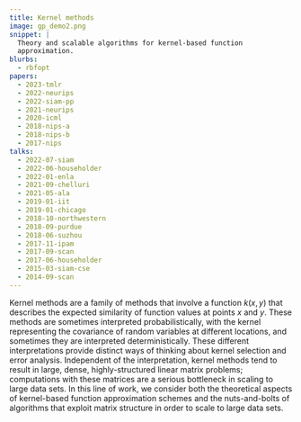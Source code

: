 ```yaml
---
title: Kernel methods
image: gp_demo2.png
snippet: |
  Theory and scalable algorithms for kernel-based function
  approximation.
blurbs:
  - rbfopt
papers:
  - 2023-tmlr
  - 2022-neurips
  - 2022-siam-pp
  - 2021-neurips
  - 2020-icml
  - 2018-nips-a
  - 2018-nips-b
  - 2017-nips
talks:
  - 2022-07-siam
  - 2022-06-householder
  - 2022-01-enla
  - 2021-09-chelluri
  - 2021-05-ala
  - 2019-01-iit
  - 2019-01-chicago
  - 2018-10-northwestern
  - 2018-09-purdue
  - 2018-06-suzhou
  - 2017-11-ipam
  - 2017-09-scan
  - 2017-06-householder
  - 2015-03-siam-cse
  - 2014-09-scan
---
```


Kernel methods are a family of methods that involve a function
$k(x,y)$ that describes the expected similarity of function values at
points $x$ and $y$.  These methods are sometimes interpreted
probabilistically, with the kernel representing the covariance of
random variables at different locations, and sometimes they are
interpreted deterministically.  These different interpretations
provide distinct ways of thinking about kernel selection and error
analysis.  Independent of the interpretation, kernel methods tend
to result in large, dense, highly-structured linear matrix problems;
computations with these matrices are a serious bottleneck in scaling
to large data sets.  In this line of work, we consider both the
theoretical aspects of kernel-based function approximation schemes
and the nuts-and-bolts of algorithms that exploit matrix
structure in order to scale to large data sets.
